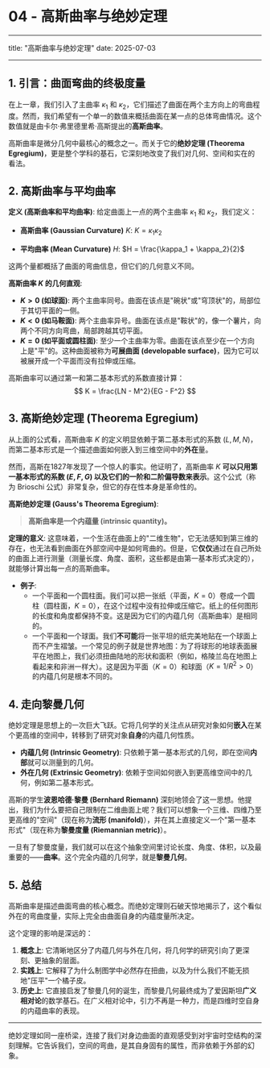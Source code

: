 # 04 - 高斯曲率与绝妙定理

---

title: "高斯曲率与绝妙定理"
date: 2025-07-03

---

## 1. 引言：曲面弯曲的终极度量

在上一章，我们引入了主曲率 $\kappa_1$ 和 $\kappa_2$，它们描述了曲面在两个主方向上的弯曲程度。然而，我们希望有一个单一的数值来概括曲面在某一点的总体弯曲情况。这个数值就是由卡尔·弗里德里希·高斯提出的**高斯曲率**。

高斯曲率是微分几何中最核心的概念之一。而关于它的**绝妙定理 (Theorema Egregium)**，更是整个学科的基石，它深刻地改变了我们对几何、空间和实在的看法。

## 2. 高斯曲率与平均曲率

**定义 (高斯曲率和平均曲率)**:
给定曲面上一点的两个主曲率 $\kappa_1$ 和 $\kappa_2$，我们定义：

- **高斯曲率 (Gaussian Curvature)** $K$:
  $K = \kappa_1 \kappa_2$

- **平均曲率 (Mean Curvature)** $H$:
  $H = \frac{\kappa_1 + \kappa_2}{2}$

这两个量都概括了曲面的弯曲信息，但它们的几何意义不同。

**高斯曲率 $K$ 的几何直观**:

- **$K > 0$ (如球面)**: 两个主曲率同号。曲面在该点是"碗状"或"穹顶状"的，局部位于其切平面的一侧。
- **$K < 0$ (如马鞍面)**: 两个主曲率异号。曲面在该点是"鞍状"的，像一个薯片，向两个不同方向弯曲，局部跨越其切平面。
- **$K = 0$ (如平面或圆柱面)**: 至少一个主曲率为零。曲面在该点至少在一个方向上是"平"的。这种曲面被称为**可展曲面 (developable surface)**，因为它可以被展开成一个平面而没有拉伸或压缩。

高斯曲率可以通过第一和第二基本形式的系数直接计算：
$$ K = \frac{LN - M^2}{EG - F^2} $$

## 3. 高斯绝妙定理 (Theorema Egregium)

从上面的公式看，高斯曲率 $K$ 的定义明显依赖于第二基本形式的系数 ($L, M, N$)，而第二基本形式是一个描述曲面如何嵌入到三维空间中的**外在**量。

然而，高斯在1827年发现了一个惊人的事实。他证明了，高斯曲率 $K$ **可以只用第一基本形式的系数 ($E, F, G$) 以及它们的一阶和二阶偏导数来表示**。这个公式（称为 Brioschi 公式）非常复杂，但它的存在性本身是革命性的。

**高斯绝妙定理 (Gauss's Theorema Egregium)**:
> **高斯曲率是一个内蕴量 (intrinsic quantity)。**

**定理的意义**:
这意味着，一个生活在曲面上的"二维生物"，它无法感知到第三维的存在，也无法看到曲面在外部空间中是如何弯曲的。但是，它**仅仅**通过在自己所处的曲面上进行测量（测量长度、角度、面积，这些都是由第一基本形式决定的），就能够计算出每一点的高斯曲率。

- **例子**:
  - 一个平面和一个圆柱面。我们可以把一张纸（平面，$K=0$）卷成一个圆柱（圆柱面，$K=0$），在这个过程中没有拉伸或压缩它。纸上的任何图形的长度和角度都保持不变。这是因为它们的内蕴几何（高斯曲率）是相同的。
  - 一个平面和一个球面。我们**不可能**将一张平坦的纸完美地贴在一个球面上而不产生褶皱。一个常见的例子就是世界地图：为了将球形的地球表面展平在地图上，我们必须扭曲陆地的形状和面积（例如，格陵兰岛在地图上看起来和非洲一样大）。这是因为平面（$K=0$）和球面（$K=1/R^2 > 0$）的内蕴几何是根本不同的。

## 4. 走向黎曼几何

绝妙定理是思想上的一次巨大飞跃。它将几何学的关注点从研究对象如何**嵌入**在某个更高维的空间中，转移到了研究对象**自身**的内蕴几何性质。

- **内蕴几何 (Intrinsic Geometry)**: 只依赖于第一基本形式的几何，即在空间**内部**就可以测量到的几何。
- **外在几何 (Extrinsic Geometry)**: 依赖于空间如何嵌入到更高维空间中的几何，例如第二基本形式。

高斯的学生**波恩哈德·黎曼 (Bernhard Riemann)** 深刻地领会了这一思想。他提出，我们为什么要把自己限制在二维曲面上呢？我们可以想象一个三维、四维乃至更高维的"空间"（现在称为**流形 (manifold)**），并在其上直接定义一个"第一基本形式"（现在称为**黎曼度量 (Riemannian metric)**）。

一旦有了黎曼度量，我们就可以在这个抽象空间里讨论长度、角度、体积，以及最重要的——**曲率**。这个完全内蕴的几何学，就是**黎曼几何**。

## 5. 总结

高斯曲率是描述曲面弯曲的核心概念。而绝妙定理则石破天惊地揭示了，这个看似外在的弯曲度量，实际上完全由曲面自身的内蕴度量所决定。

这个定理的影响是深远的：

1. **概念上**: 它清晰地区分了内蕴几何与外在几何，将几何学的研究引向了更深刻、更抽象的层面。
2. **实践上**: 它解释了为什么制图学中必然存在扭曲，以及为什么我们不能无损地"压平"一个橘子皮。
3. **历史上**: 它直接启发了黎曼几何的诞生，而黎曼几何最终成为了爱因斯坦**广义相对论**的数学基石。在广义相对论中，引力不再是一种力，而是四维时空自身的内蕴曲率的表现。

---
绝妙定理如同一座桥梁，连接了我们对身边曲面的直观感受到对宇宙时空结构的深刻理解。它告诉我们，空间的弯曲，是其自身固有的属性，而非依赖于外部的幻象。
